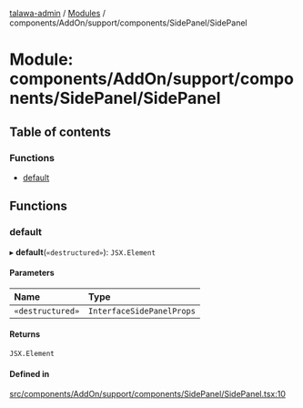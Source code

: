 [talawa-admin](../README.md) / [Modules](../modules.md) / components/AddOn/support/components/SidePanel/SidePanel

# Module: components/AddOn/support/components/SidePanel/SidePanel

## Table of contents

### Functions

- [default](components_AddOn_support_components_SidePanel_SidePanel.md#default)

## Functions

### default

▸ **default**(`«destructured»`): `JSX.Element`

#### Parameters

| Name | Type |
| :------ | :------ |
| `«destructured»` | `InterfaceSidePanelProps` |

#### Returns

`JSX.Element`

#### Defined in

[src/components/AddOn/support/components/SidePanel/SidePanel.tsx:10](https://github.com/pateldivyesh1323/talawa-admin/blob/926c168/src/components/AddOn/support/components/SidePanel/SidePanel.tsx#L10)

